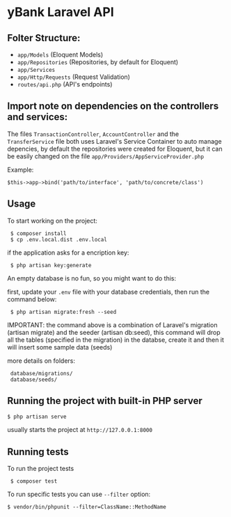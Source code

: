 # yBank Laravel API    
    
## Folter Structure:   
- `app/Models` (Eloquent Models)    
- `app/Repositories` (Repositories, by default for Eloquent)    
- `app/Services` 
- `app/Http/Requests` (Request Validation)   
- `routes/api.php` (API's endpoints)   


## Import note on dependencies on the controllers and services:    
    
The files `TransactionController`, `AccountController` and the `TransferService` file both uses Laravel's Service Container to auto manage depencies, by default the repositories were created for Eloquent, but it can be easily changed on the file `app/Providers/AppServiceProvider.php`    

 Example:    
  

    $this->app->bind('path/to/interface', 'path/to/concrete/class')

## Usage    
    
To start working on the project:    
    
  

     $ composer install
     $ cp .env.local.dist .env.local

   
  if  the application asks for a encription key:    
   
  

     $ php artisan key:generate  

  An empty database is no fun, so you might want to do this:    
    
first, update your `.env` file with your database credentials, then run the command below:        
    
  

     $ php artisan migrate:fresh --seed  

IMPORTANT: the command above is a combination of Laravel's migration (artisan migrate) and the seeder (artisan db:seed), this command will drop all the tables (specified in the migration) in the databse, create it and then it will insert some sample data (seeds)    
    
more details on folders:    
  

     database/migrations/ 
     database/seeds/

  
## Running the project with built-in PHP server
    $ php artisan serve
usually starts the project at `http://127.0.0.1:8000`

## Running tests    
    
To run the project tests    
    
     $ composer test   

To run specific tests you can use `--filter` option:    
    
    $ vendor/bin/phpunit --filter=ClassName::MethodName
